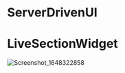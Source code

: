 # ServerDrivenUI

# LiveSectionWidget


![Screenshot_1648322858](https://user-images.githubusercontent.com/44296671/160254307-2f2e4a56-4ccc-47aa-8453-0f60434d7231.png)
